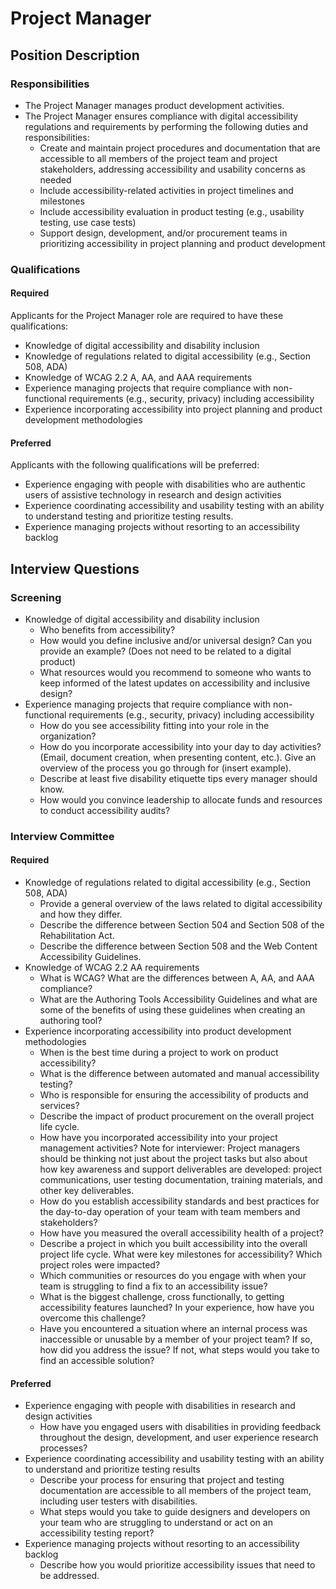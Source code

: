 # Project Manager

## Position Description

### Responsibilities

- The Project Manager manages product development activities.
- The Project Manager ensures compliance with digital accessibility regulations and requirements by performing the following duties and responsibilities:
  - Create and maintain project procedures and documentation that are accessible to all members of the project team and project stakeholders, addressing accessibility and usability concerns as needed
  - Include accessibility-related activities in project timelines and milestones
  - Include accessibility evaluation in product testing (e.g., usability testing, use case tests)
  - Support design, development, and/or procurement teams in prioritizing accessibility in project planning and product development

### Qualifications

#### Required

Applicants for the Project Manager role are required to have these qualifications:

- Knowledge of digital accessibility and disability inclusion
- Knowledge of regulations related to digital accessibility (e.g., Section 508, ADA)
- Knowledge of WCAG 2.2 A, AA, and AAA requirements
- Experience managing projects that require compliance with non-functional requirements (e.g., security, privacy) including accessibility
- Experience incorporating accessibility into project planning and product development methodologies

#### Preferred

Applicants with the following qualifications will be preferred:

- Experience engaging with people with disabilities who are authentic users of assistive technology in research and design activities
- Experience coordinating accessibility and usability testing with an ability to understand testing and prioritize testing results.
- Experience managing projects without resorting to an accessibility backlog

## Interview Questions

### Screening

- Knowledge of digital accessibility and disability inclusion
  - Who benefits from accessibility?
  - How would you define inclusive and/or universal design? Can you provide an example? (Does not need to be related to a digital product)
  - What resources would you recommend to someone who wants to keep informed of the latest updates on accessibility and inclusive design?
- Experience managing projects that require compliance with non-functional requirements (e.g., security, privacy) including accessibility
  - How do you see accessibility fitting into your role in the organization?
  - How do you incorporate accessibility into your day to day activities? (Email, document creation, when presenting content, etc.). Give an overview of the process you go through for (insert example).
  - Describe at least five disability etiquette tips every manager should know.
  - How would you convince leadership to allocate funds and resources to conduct accessibility audits?

### Interview Committee

#### Required

- Knowledge of regulations related to digital accessibility (e.g., Section 508, ADA)
  - Provide a general overview of the laws related to digital accessibility and how they differ.
  - Describe the difference between Section 504 and Section 508 of the Rehabilitation Act.
  - Describe the difference between Section 508 and the Web Content Accessibility Guidelines.
- Knowledge of WCAG 2.2 AA requirements
  - What is WCAG? What are the differences between A, AA, and AAA compliance?
  - What are the Authoring Tools Accessibility Guidelines and what are some of the benefits of using these guidelines when creating an authoring tool?
- Experience incorporating accessibility into product development methodologies
  - When is the best time during a project to work on product accessibility?
  - What is the difference between automated and manual accessibility testing?
  - Who is responsible for ensuring the accessibility of products and services?
  - Describe the impact of product procurement on the overall project life cycle.
  - How have you incorporated accessibility into your project management activities? Note for interviewer: Project managers should be thinking not just about the project tasks but also about how key awareness and support deliverables are developed: project communications, user testing documentation, training materials, and other key deliverables.
  - How do you establish accessibility standards and best practices for the day-to-day operation of your team with team members and stakeholders?
  - How have you measured the overall accessibility health of a project?
  - Describe a project in which you built accessibility into the overall project life cycle. What were key milestones for accessibility? Which project roles were impacted?
  - Which communities or resources do you engage with when your team is struggling to find a fix to an accessibility issue?
  - What is the biggest challenge, cross functionally, to getting accessibility features launched? In your experience, how have you overcome this challenge?
  - Have you encountered a situation where an internal process was inaccessible or unusable by a member of your project team? If so, how did you address the issue? If not, what steps would you take to find an accessible solution?

#### Preferred

- Experience engaging with people with disabilities in research and design activities
  - How have you engaged users with disabilities in providing feedback throughout the design, development, and user experience research processes?
- Experience coordinating accessibility and usability testing with an ability to understand and prioritize testing results
  - Describe your process for ensuring that project and testing documentation are accessible to all members of the project team, including user testers with disabilities.
  - What steps would you take to guide designers and developers on your team who are struggling to understand or act on an accessibility testing report?
- Experience managing projects without resorting to an accessibility backlog
  - Describe how you would prioritize accessibility issues that need to be addressed.